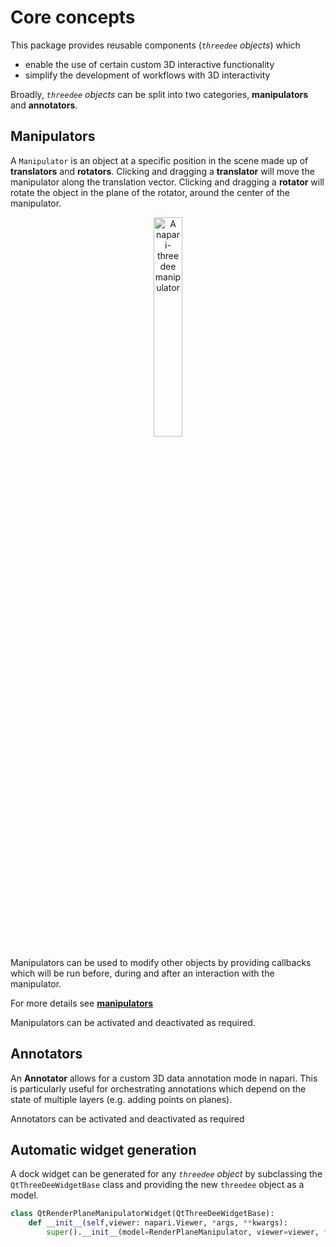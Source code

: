 # Core concepts

This package provides reusable components (*`threedee` objects*) which 
- enable the use of certain custom 3D interactive functionality
- simplify the development of workflows with 3D interactivity

Broadly, *`threedee` objects* can be split into two categories, **manipulators** and **annotators**.

## Manipulators
A ```Manipulator``` is an object at a specific position in the scene made up of 
**translators** and **rotators**. 
Clicking and dragging a **translator** will move the manipulator along the translation vector.
Clicking and dragging a **rotator** will rotate the object in the plane of the rotator, around the center of the manipulator.

<div style="text-align: center;"><img src="https://user-images.githubusercontent.com/7307488/173041374-aec20210-65a7-40a2-bb3d-59f542545b8a.png" alt="A napari-threedee manipulator"  width="30%"></div>


Manipulators can be used to modify other objects by providing callbacks which will 
be run before, during and after an interaction with the manipulator. 

For more details see [**manipulators**](./manipulators.md)

Manipulators can be activated and deactivated as required. 


## Annotators

An **Annotator** allows for a custom 3D data annotation mode in napari. 
This is particularly useful for orchestrating annotations which depend on the state of 
multiple layers (e.g. adding points on planes).

Annotators can be activated and deactivated as required


## Automatic widget generation

A dock widget can be generated for any *`threedee` object* by subclassing the 
`QtThreeDeeWidgetBase` class and providing the new `threedee` object as a model.

```python
class QtRenderPlaneManipulatorWidget(QtThreeDeeWidgetBase):
    def __init__(self,viewer: napari.Viewer, *args, **kwargs):
        super().__init__(model=RenderPlaneManipulator, viewer=viewer, *args, **kwargs)
```
